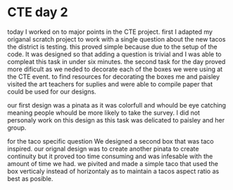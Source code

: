 # CTE day 2 #

today I worked on to major points in the CTE project. first I adapted my origanal scratch project to work with a single question about the new tacos the district is testing. this proved simple because due to the setup of the code. It was designed so that adding a question is trivial and I was able to compleat this task in under six minutes. the second task for the day proved more dificult as we neded to decorate each of the boxes we were using at the CTE event. to find resources for decorating the boxes me and paisley visited the art teachers for suplies and were able to compile paper that could be used for our designs.

our first design was a pinata as it was colorfull and whould be eye catching meaning people whould be more likely to take the survey. I did not personaly work on this design as this task was delicated to paisley and her group. 

for the taco specific question We designed a second box that was taco inspired. our orignal design was to create another pinata to create continuity but it proved too time consuming and was infesable with the amount of time we had. we pivited and made a simple taco that used the box verticaly instead of horizontaly as to maintain a tacos aspect ratio as best as posible.
